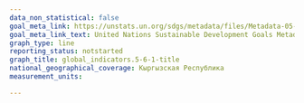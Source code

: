```yaml
---
data_non_statistical: false
goal_meta_link: https://unstats.un.org/sdgs/metadata/files/Metadata-05-06-01.pdf
goal_meta_link_text: United Nations Sustainable Development Goals Metadata (pdf 634kB)
graph_type: line
reporting_status: notstarted
graph_title: global_indicators.5-6-1-title
national_geographical_coverage: Кыргызская Республика
measurement_units: 

---
```

